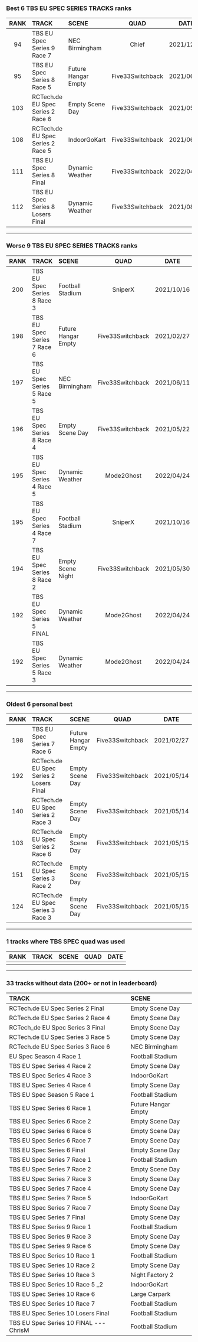 ### Best 6 TBS EU SPEC SERIES TRACKS ranks
|RANK|TRACK|SCENE|QUAD|DATE|
|:---:|:---|:---|:---:|:---:|
|94|TBS EU Spec Series 9 Race 7|NEC Birmingham|Chief|2021/12/16|
|95|TBS EU Spec Series 8 Race 5|Future Hangar Empty|Five33Switchback|2021/06/05|
|103|RCTech.de EU Spec Series 2 Race 6|Empty Scene Day|Five33Switchback|2021/05/15|
|108|RCTech.de EU Spec Series 2 Race 5|IndoorGoKart|Five33Switchback|2021/06/02|
|111|TBS EU Spec Series 8 Final|Dynamic Weather|Five33Switchback|2022/04/27|
|112|TBS EU Spec Series 8 Losers Final|Dynamic Weather|Five33Switchback|2021/08/07|
---
### Worse 9 TBS EU SPEC SERIES TRACKS ranks
|RANK|TRACK|SCENE|QUAD|DATE|
|:---:|:---|:---|:---:|:---:|
|200|TBS EU Spec Series 8 Race 3|Football Stadium|SniperX|2021/10/16|
|198|TBS EU Spec Series 7 Race 6|Future Hangar Empty|Five33Switchback|2021/02/27|
|197|TBS EU Spec Series 5 Race 5|NEC Birmingham|Five33Switchback|2021/06/11|
|196|TBS EU Spec Series 8 Race 4|Empty Scene Day|Five33Switchback|2021/05/22|
|195|TBS EU Spec Series 4 Race 5|Dynamic Weather|Mode2Ghost|2022/04/24|
|195|TBS EU Spec Series 4 Race 7|Football Stadium|SniperX|2021/10/16|
|194|TBS EU Spec Series 8 Race 2|Empty Scene Night|Five33Switchback|2021/05/30|
|192|TBS EU Spec Series 5 FINAL|Dynamic Weather|Mode2Ghost|2022/04/24|
|192|TBS EU Spec Series 5 Race 3|Dynamic Weather|Mode2Ghost|2022/04/24|
---
### Oldest 6 personal best
|RANK|TRACK|SCENE|QUAD|DATE|
|:---:|:---|:---|:---:|:---:|
|198|TBS EU Spec Series 7 Race 6|Future Hangar Empty|Five33Switchback|2021/02/27|
|192|RCTech.de EU Spec Series 2 Losers FInal|Empty Scene Day|Five33Switchback|2021/05/14|
|140|RCTech.de EU Spec Series 2 Race 3|Empty Scene Day|Five33Switchback|2021/05/14|
|103|RCTech.de EU Spec Series 2 Race 6|Empty Scene Day|Five33Switchback|2021/05/15|
|151|RCTech.de EU Spec Series 3 Race 2|Empty Scene Day|Five33Switchback|2021/05/15|
|124|RCTech.de EU Spec Series 3 Race 3|Empty Scene Day|Five33Switchback|2021/05/15|
---
### 1 tracks where TBS SPEC quad was used
|RANK|TRACK|SCENE|QUAD|DATE|
|:---:|:---|:---|:---:|:---:|
||||||
---
### 33 tracks without data (200+ or not in leaderboard)
|TRACK|SCENE|
|:---|:---|
|RCTech.de EU Spec Series 2 Final|Empty Scene Day|
|RCTech.de EU Spec Series 2 Race 4|Empty Scene Day|
|RCTech_de EU Spec Series 3 Final|Empty Scene Day|
|RCTech.de EU Spec Series 3 Race 5|Empty Scene Day|
|RCTech.de EU Spec Series 3 Race 6|NEC Birmingham|
|EU Spec Season 4 Race 1|Football Stadium|
|TBS EU Spec Series 4 Race 2|Empty Scene Day|
|TBS EU Spec Series 4 Race 3|IndoorGoKart|
|TBS EU Spec Series 4 Race 4|Empty Scene Day|
|TBS EU Spec Season 5 Race 1|Football Stadium|
|TBS EU Spec Series 6 Race 1|Future Hangar Empty|
|TBS EU Spec Series 6 Race 2|Empty Scene Day|
|TBS EU Spec Series 6 Race 6|Empty Scene Day|
|TBS EU Spec Series 6 Race 7|Empty Scene Day|
|TBS EU Spec Series 6 Final|Empty Scene Day|
|TBS EU Spec Series 7 Race 1|Football Stadium|
|TBS EU Spec Series 7 Race 2|Empty Scene Day|
|TBS EU Spec Series 7 Race 3|Empty Scene Day|
|TBS EU Spec Series 7 Race 4|Empty Scene Day|
|TBS EU Spec Series 7 Race 5|IndoorGoKart|
|TBS EU Spec Series 7 Race 7|Empty Scene Day|
|TBS EU Spec Series 7 Final|Empty Scene Day|
|TBS EU Spec Series 9 Race 1|Football Stadium|
|TBS EU Spec Series 9 Race 3|Empty Scene Day|
|TBS EU Spec Series 9 Race 6|Empty Scene Day|
|TBS EU Spec Series 10 Race 1|Football Stadium|
|TBS EU Spec Series 10 Race 2|Empty Scene Day|
|TBS EU Spec Series 10 Race 3|Night Factory 2|
|TBS EU Spec Series 10 Race 5 _2|IndoorGoKart|
|TBS EU Spec Series 10 Race 6|Large Carpark|
|TBS EU Spec Series 10 Race 7|Football Stadium|
|TBS EU Spec Series 10 Losers Final|Football Stadium|
|TBS EU Spec Series 10 FINAL --- ChrisM|Football Stadium|
